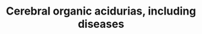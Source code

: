 ---
annotations:
- id: PW:0002306
  parent: disease pathway
  type: Pathway Ontology
  value: glutaric aciduria type I pathway
- id: DOID:0060159
  parent: genetic disease
  type: Disease Ontology
  value: organic acidemia
- id: DOID:0050573
  parent: genetic disease
  type: Disease Ontology
  value: 2-hydroxyglutaric aciduria
- id: DOID:3613
  parent: central nervous system disease
  type: Disease Ontology
  value: Canavan disease
- id: PW:0000013
  parent: disease pathway
  type: Pathway Ontology
  value: disease pathway
- id: DOID:0050575
  parent: genetic disease
  type: Disease Ontology
  value: D-2-hydroxyglutaric aciduria
- id: PW:0000073
  parent: classic metabolic pathway
  type: Pathway Ontology
  value: lysine degradation pathway
authors:
- BrittPieters
- DeSl
- EviSchoenmaker
- IreneHemel
- Egonw
- MaintBot
- Fehrhart
- Eweitz
- Finterly
citedin:
- link: 10.1177/11779322231155068
  title: 'New Insight Into Mechanisms of Hepatic Encephalopathy: An Integrative Analysis
    Approach to Identify Molecular Markers and Therapeutic Targets'
communities:
- IEM
- ONTOX
- RareDiseases
description: This pathway shows disorders related to the accumulation of organic acids
  in body fluids, resulting in cerebral organic acidurias. Symptoms often include
  mental or motor retardation, difficulties while moving and epilepsy. For all but
  one disorder, current treatment options have been proven ineffective. Disorders
  resulting from an enzyme defect are highlighted in pink. This pathway was inspired
  by Chapter 8 of the book of Blau (ISBN 3642403360 (978-3642403361)).
last-edited: 2024-01-29
ndex: 6a7de8c5-8b6b-11eb-9e72-0ac135e8bacf
organisms:
- Homo sapiens
redirect_from:
- /index.php/Pathway:WP4519
- /instance/WP4519
- /instance/WP4519_r128195
revision: r128195
schema-jsonld:
- '@context': https://schema.org/
  '@id': https://wikipathways.github.io/pathways/WP4519.html
  '@type': Dataset
  creator:
    '@type': Organization
    name: WikiPathways
  description: This pathway shows disorders related to the accumulation of organic
    acids in body fluids, resulting in cerebral organic acidurias. Symptoms often
    include mental or motor retardation, difficulties while moving and epilepsy. For
    all but one disorder, current treatment options have been proven ineffective.
    Disorders resulting from an enzyme defect are highlighted in pink. This pathway
    was inspired by Chapter 8 of the book of Blau (ISBN 3642403360 (978-3642403361)).
  keywords:
  - 2-Ketoglutaric acid
  - 2-Oxoadipic acid
  - 2-aminoadipic semialdehyde
  - 3-Hydroxyglutaric acid
  - 3-hydroxyglutaryl CoA
  - Acetyl coenzyme A
  - Aminoacylase-2
  - Antiquitin
  - Aspartate
  - Coenzyme A
  - Crotonyl CoA
  - D-2-Hydroxyglutaric acid
  - D-2-hydroxyglutarate dehydrogenase
  - FAD
  - FADH2
  - Glutaconic acid
  - Glutaconyl coenzyme A
  - Glutaric acid
  - Glutaryl-CoA dehydrogenase
  - H+
  - Hydroxyacid-oxoacid transhydrogenase
  - IDH2
  - L-2-Aminoadipic acid
  - L-2-Hydroxyglutaric acid
  - L-N-Acetylaspartate
  - L-malDH
  - L2HGDH
  - NAD+
  - NADH
  - NADPH
  - NADPH+
  - Tryptophan
  - glutaryl-coenzyme A
  - glutarylcarnitine
  - hydroxylysine
  - lysine
  license: CC0
  name: Cerebral organic acidurias, including diseases
seo: CreativeWork
title: Cerebral organic acidurias, including diseases
wpid: WP4519
---